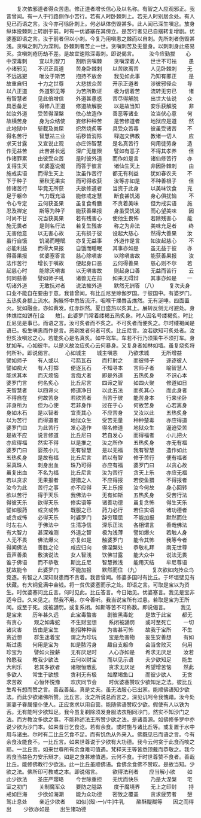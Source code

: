<!-- { "loadSidebar": true } -->
　　复次依邪道者得众苦患。修正道者增长信心及以名称。有智之人应观邪正。我昔曾闻。有一人于行路侧作小苦行。若有人时卧棘刺上。若无人时别居余处。有人见已而语之言。汝今亦可徐卧刺上。何必纵体伤毁甚多。此人闻已深生嗔忿。放身纵体投棘刺上转剧于前。时有一优婆塞在其傍立。是苦行者见已自摆转复增剧。优婆塞即语之言。汝于前者但以小刺。今复乃用嗔恚之棘而以自刺。先所刺者伤毁甚浅。贪嗔之刺乃为深利。卧棘刺者苦止一世。贪嗔刺苦及无量身。以刺刺身此疮易灭。贪嗔刺疮历劫不差。是故宜速除深毒刺。即说偈言。
　　汝今应勤拔　　心中深毒刺
　　宜以利智刀　　割断贪嗔棘
　　贪嗔深着人　　世世不可袪
　　愚小诸邪见　　不识正真道
　　苦身卧棘刺　　以苦欲离苦
　　人见卧棘刺　　无不远逃避
　　唯汝于斯苦　　抱持不放舍
　　我见如此事　　乃知有邪正
　　是故重自归　　十力之世尊
　　大悲拔众苦　　开示正道者
　　涉彼邪径众　　导以八正道
　　外道邪见等　　为苦所欺诳
　　极为信着苦　　流转无穷已
　　诸有智慧者　　见此倍增信
　　外道甚愚惑　　苦尽得解脱
　　出世大仙说　　众具悉备足
　　得修八正道　　修道故解脱
　　以是故当知　　安乐获解脱
　　非如汝外道　　受苦得涅槃
　　依心故造作　　善恶等诸业
　　汝当伏心意　　何故横苦身
　　身为众结使　　妄修种种苦
　　是苦修道者　　地狱应是道
　　然此地狱中　　斩截及粪屎
　　炽然烧炙等　　具受众苦毒
　　彼虽受诸苦　　不得名苦行
　　智慧袪三业　　垢秽皆消除
　　释迦文佛教　　教诸一切人
　　应求天甘露　　又宣说止观
　　亦庄饰智慧　　是名真苦行
　　何用徒劳身　　造作无益苦
　　此苦甚长远　　深广无崖限
　　譬如有恶子　　不得其孝养
　　但作诸罪累　　由彼受众苦
　　是时彼外道　　而作如是言
　　诸仙修苦行　　亦复得生天
　　优婆塞说偈　　而答于彼言
　　诸仙生天上　　非因卧棘刺
　　由施戒实语　　而得生天上
　　汝虽作苦行　　都无有利益
　　犹如春农夫　　不下于种子
　　至秋无果实　　而可得收获
　　汝等亦如是　　不种善根子
　　但修诸苦行　　毕竟无所获
　　夫欲修道者　　当资于此身
　　以美味饮食　　充足于躯命
　　气力既充溢　　能修戒定慧
　　断食甚饥渴　　身心俱扰恼
　　不令心专定　　云何获圣果
　　虽复食肴膳　　不贪着美味
　　但为戒实语　　施忍及禅定
　　斯等为种子　　能获善果报
　　身虽受饥渴　　而心望美味
　　因时尚不甘　　况当获美果
　　若有残害心　　使他生畏怖
　　若除残害心　　能施无畏者
　　是则名行法　　若复生残害
　　称之为非法　　美味充足者
　　终无害他意　　以无害心故
　　无有损于彼　　设起大慈心
　　然得大善果　　汝虽行自饿
　　饥渴而睡眠　　亦复无益事
　　外道作是言　　如汝起慈心
　　不必能利益　　而得大果报
　　自饿而睡眠　　其事亦如是
　　虽无益于彼　　亦得善果报
　　优婆塞答言　　慈心除嗔害
　　以除嗔害故　　能获善果报
　　汝法作苦行　　增长于嗔故
　　便起身口恶　　云何得善果
　　慈心则不尔　　若起慈心时
　　能除灭嗔害　　以无嗔害故
　　则起身口善　　无益而苦行
　　云何同慈善　　譬如师子吼
　　诸兽无在前　　如来无碍辩
　　其事亦如是　　一切诸外道
　　无敢抗对者　　说法摧外道
　　默然无詶答
（八）
　　复次夫身口业不能自在要由于意。我昔曾闻。有比丘尼至赊伽罗国。于彼国中。有婆罗门。五热炙身额上流水。胸腋怀中悉皆流汗。咽喉干燥唇舌燋然。无有涎唾。四面置火。犹如融金。亦如黄发。红赤炽然。夏日盛热以炙其上。展转反侧无可避处。身体燋烂如饼在[金　　敖]。此婆罗门常着缕褐五热炙身。时人因名号缕褐炙。时比丘尼见是事已。而语之言。汝可炙者而不炙之。不可炙者而便炙之。尔时缕褐闻是语已。极生嗔恚而作是言。恶剃发者何者可炙。比丘尼言。汝若欲知可炙处者。汝但炙汝嗔忿之心。若能炙心是名真炙。如牛驾车。车若不行乃须策牛不须打车。身犹如车。心如彼牛。以是义故汝应炙心云何暴身。又复身者如林如墙。虽复烧炙将何所补。即说偈言。
　　心如城主　　城主嗔恚　　乃欲求城
　　无所增益　　譬如师子　　有人或以
　　弓箭瓦石　　而打射之　　而彼师子
　　逐逐彼人　　譬如痴犬　　有人打掷
　　便逐瓦石　　不知寻本　　言师子者
　　喻智慧人　　能求其本　　而灭烦恼
　　言痴犬者　　即是外道　　五热炙身
　　不识心本　　婆罗门言　　何名炙心
　　比丘尼言　　四谛之智　　如四火聚
　　修道如日　　夫智慧者　　以四谛火
　　修道净日　　以此五法　　而炙其心
　　而此身者　　不得自在　　何故苦身
　　若欲苦者　　当苦于彼　　能苦身本
　　行来坐卧　　非身所为　　但为心使
　　若非身作　　过在于心　　何故苦身
　　心若离身　　身如木石　　是以智者
　　宜责其心　　不应苦身　　又汝以此
　　五热炙身　　以为苦行　　而得道者
　　地狱众生　　受苦无量　　种种楚毒
　　亦应得道　　婆罗门曰　　为此苦行
　　发心造作　　得名修道　　地狱众生
　　逼迫受苦　　是故不应　　说言修道
　　比丘尼曰　　若自发心　　而得福者
　　小儿把火　　亦应得福　　然实不得
　　以是推之　　汝之所作　　五热炙身
　　亦无有福　　婆罗门曰　　婴孩小儿
　　无有智慧　　是以无福　　我有智慧
　　造作如此　　五热炙身　　是故有福
　　比丘尼言　　若以有智　　修于苦行
　　便有福者　　采真珠人　　刺身出血
　　珠乃可得　　亦应有福　　婆罗门曰
　　以贪心故　　虽复出血　　不名为福
　　比丘尼言　　汝为苦行　　贪天上乐
　　亦应无福　　若以贪求　　无果报者
　　游猎之人　　不应得报　　若使鱼猎
　　不得报者　　汝今为此　　苦行之事
　　亦不应得　　天上乐报　　汝今何故
　　身心回转　　欲以苦行　　得于天乐
　　我佛法中　　无有如斯　　五热炙身
　　受苦行法　　得彼天乐　　欲得天乐
　　修实语等　　诸善功德　　虽复贪怖
　　得生天乐　　譬如服药　　或贪或怖
　　既服之已　　药力必行　　若住实语
　　诸功德者　　或贪或怖　　必得天乐
　　时婆罗门　　辞穷理屈　　不能加报
　　默然而住　　时左右人　　于佛法中
　　生清净信　　深乐正法　　各相谓言
　　善哉佛法　　有大智力　　甚深难测
　　外道之智　　极为浅薄　　譬如爆火
　　若触人身　　人无不畏　　佛法爆火
　　亦复如是　　触婆罗门　　能令其怖
　　我等今者　　得闻佛法　　善胜之论
　　咸应归向　　佛涅槃处　　恭敬礼拜
　　南无世尊　　音声善柔　　敷演说法
　　女人智浅　　饮佛甘露　　能大众中
　　说法无畏　　谁于佛语　　而不恭敬
　　斯比丘尼　　智慧微浅　　能用灭结
　　牟尼尊语　　犹故能令　　此婆罗门
　　不能加报　　默然而住
（九）
　　复次欲如肉抟众鸟竞逐。有智之人深知财患而不贪着。我昔曾闻。修婆多国时有比丘。于坏垣壁见有伏藏。有大铜瓮满中金钱。将一贫优婆塞而示之处。即语之言。可取是宝以为资生。时优婆塞问比丘言。何时见此。比丘答言。今日始见。优婆塞言。我见是宝非适今日。久来见之。然我不用。尔今善听。我当说宝所有过患。若取是宝为王所闻。或至于死。或被讁罚。或复系闭。如斯等苦不可称数。即说偈言。
　　我见是宝来　　历年甚久远
　　此宝毒螫害　　剧彼黑毒蛇
　　是故于此宝　　都无有贪心
　　观之如毒蛇　　不生财宝想
　　系闭被讁罚　　或时至死亡
　　一切诸灾害　　皆由是宝生
　　能招种种苦　　为害甚可怖
　　故我于宝所　　不生贪近想
　　群生迷着宝　　谓之为珍玩
　　宝是危害物　　妄生安善想
　　有如斯过患　　何用是宝为
　　如是脓污身　　趣自支躯命
　　会当舍败灭　　何用珍宝为
　　譬如火投薪　　无有厌足时
　　人心亦如是　　希求无厌足
　　汝若怜愍我　　教我少欲法
　　云何以财宝　　而以见示语
　　夫少欲知足　　能生大利乐
　　若其多欲者　　诸根恒散乱
　　贪求无厌足　　希望增苦恼
　　然此多欲人　　常生于欲想
　　贪利无有极　　如摩竭鱼口
　　而彼少欲人　　无贪求苦故
　　心恒怀悦豫　　欢庆同节会
　　时优婆塞赞叹少欲知足之法。彼比丘生希有想而赞之言。善哉善哉。真是丈夫。虽无法服心已出家。能顺佛语知少欲法。而此少欲诸佛所赞。比丘言。汝之所说总而言之。深见讥呵令我愧踖。汝今处家妻子眷属僮仆使人。正应贪求以用自营。能随佛语赞叹少欲。假使有人以铁为舌。无有能呵少欲知足。我今虽复剃除须发身服法衣相同沙门。然实不知沙门之法。而方教汝多欲之事。不能称述法王所赞少欲之法。是诸善源。如佛修多罗中亦说少欲为沙门本。如来昔日乞食讫。若有余食。或时施与诸比丘等。或复置于水中用与诸虫。尔时有二比丘乞食不足。而有饥色从外来入。佛既见已而语之言。今有余食汝能食不。一比丘言。如来世尊说于少欲有大功德。我今云何贪于此食而啖之耶。一比丘言。如来世尊所有余食难可值遇。梵释天王等皆悉顶戴而恭敬之。我今若食当益色力安乐辩才。如是之食甚难值遇。云何不食。于时世尊赞不食者。善哉比丘。能修佛教行少欲法。此一比丘虽顺佛语。食佛余食佛不赞叹。是故当知。少欲之法。佛所印可教戒之本。即说偈言。
　　欲得法利者　　应当解小欲
　　如此少欲法　　圣庄严璎珞
　　今世除重担　　无忧而快乐
　　乃是大涅槃　　宅室之初门
　　关制魔军众　　要防之隘路
　　度于魔境界　　无上之印封
　　持戒如巨海　　少欲如海潮
　　能为众功德　　密致之覆盖
　　贪求疲劳者　　憩驾止息处
　　亲近少欲者　　如似[(殼-一)/牛]牛乳
　　酪酥醍醐等　　因之而得出
　　少欲亦如是　　出生诸功德
